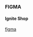 ### FIGMA
#### Ignite Shop
[figma](https://www.figma.com/design/ELBsMaoHuxXkrECHSzm0su/Ignite-Shop-%E2%80%A2-Projeto-React-(Copy)?m=auto&t=0GufTc69dZJCBtg6-6)